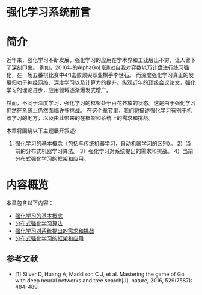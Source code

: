 <!--Copyright © Microsoft Corporation. All rights reserved.
  适用于[License](https://github.com/microsoft/AI-System/blob/main/LICENSE)版权许可-->


# 强化学习系统前言

# 简介 

近年来，强化学习不断发展，强化学习的应用在学术界和工业层出不穷，让人留下了深刻印象。 例如，2016年的AlphaGo[1]通过自我对弈数以万计盘进行练习强化，在一场五番棋比赛中4:1击败顶尖职业棋手李世石。 而深度强化学习真正的发展归功于神经网络、深度学习以及计算力的提升。纵观近年的顶级会议论文，强化学习的理论进步，应用领域逐渐爆发式增广。

然而，不同于深度学习，强化学习的框架处于百花齐放的状态。这是由于强化学习仍然在系统上仍然面临许多挑战。
在这个章节里，我们将描述强化学习有别于机器学习的地方，以及由此带来的在框架和系统上的需求和挑战。


本章将围绕以下主题展开叙述:
1) 强化学习的基本概念（包括与传统机器学习，自动机器学习的区别）。
2）当前的分布式机器学习算法。 
3）强化学习对系统提出的需求和挑战。
4）当前分布式强化学习的框架和应用。

# 内容概览

本章包含以下内容：

- [强化学习的基本概念](10.1-强化学习的基本概念.md)
- [分布式强化学习算法](10.2.1-分布式强化学习算法.md) 	
- [强化学习对系统提出的需求和挑战](10.2.2-分布式强化学习对框架的需求和挑战.md)
- [分布式强化学习的框架和应用](10.2.3-分布式强化学习框架和应用.md)

## 参考文献
- [1] Silver D, Huang A, Maddison C J, et al. Mastering the game of Go with deep neural networks and tree search[J]. nature, 2016, 529(7587): 484-489.
